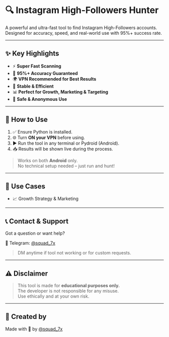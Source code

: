# 🔍 Instagram High-Followers Hunter

A powerful and ultra-fast tool to find Instagram High-Followers accounts.  
Designed for accuracy, speed, and real-world use with 95%+ success rate.  

---

## ✨ Key Highlights

- ⚡ **Super Fast Scanning**
- 🎯 **95%+ Accuracy Guaranteed**
- 🌍 **VPN Recommended for Best Results**
- 🔄 **Stable & Efficient**
- 📊 **Perfect for Growth, Marketing & Targeting**
- 🔐 **Safe & Anonymous Use**

---

## 🧾 How to Use

1. ✅ Ensure Python is installed.
2. 🌐 Turn **ON your VPN** before using.
3. ▶️ Run the tool in any terminal or Pydroid (Android).
4. 📥 Results will be shown live during the process.

> Works on both **Android** only.  
> No technical setup needed – just run and hunt!

---

## 🧠 Use Cases

- 📈 Growth Strategy & Marketing
---

## 📞 Contact & Support

Got a question or want help?

📲 Telegram: [@squad_7x](https://t.me/squad_7x)

> DM anytime if tool not working or for custom requests.

---

## ⚠️ Disclaimer

> This tool is made for **educational purposes only.**  
> The developer is not responsible for any misuse.  
> Use ethically and at your own risk.

---

## 👑 Created by

Made with 🖤 by [@squad_7x](https://t.me/squad_7x)